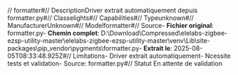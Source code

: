 // formatter#// DescriptionDriver extrait automatiquement depuis formatter.py#// Classelights#// Capabilities#// Typeunknown#// ManufacturerUnknown#// Modelformatter#// Source- **Fichier original**: formatter.py- **Chemin complet**: D:\Download\Compressed\elelabs-zigbee-ezsp-utility-master\elelabs-zigbee-ezsp-utility-master\venv\Lib\site-packages\pip\_vendor\pygments\formatter.py- **Extrait le**: 2025-08-05T08:33:48.925Z#// Limitations- Driver extrait automatiquement- Ncessite tests et validation- Source: formatter.py#// Statut En attente de validation